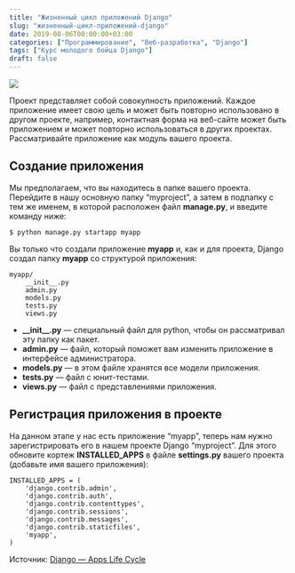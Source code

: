 ```yaml
---
title: "Жизненный цикл приложений Django"
slug: "жизненный-цикл-приложений-django"
date: 2019-08-06T00:00:00+03:00
categories: ["Программирование", "Веб-разработка", "Django"]
tags: ["Курс молодого бойца Django"]
draft: false
---
```


![](/posts/жизненный-цикл-приложений-django/Django05.jpg)

Проект представляет собой совокупность приложений. Каждое приложение имеет свою цель и может быть повторно использовано
в другом проекте, например, контактная форма на веб-сайте может быть приложением и может повторно использоваться в других
проектах. Рассматривайте приложение как модуль вашего проекта.

## Создание приложения

Мы предполагаем, что вы находитесь в папке вашего проекта. Перейдите в нашу основную папку “myproject”, а затем в подпапку
с тем же именем, в которой расположен файл **manage.py**, и введите команду ниже:

```
$ python manage.py startapp myapp
```

Вы только что создали приложение **myapp** и, как и для проекта, Django создал папку **myapp** со структурой приложения:

```
myapp/
    __init__.py
    admin.py
    models.py
    tests.py
    views.py
```

- **\_\_init\_\_.py** — специальный файл для python, чтобы он рассматривал эту папку как пакет.
- **admin.py** — файл, который поможет вам изменить приложение в интерфейсе администратора.
- **models.py** — в этом файле хранятся все модели приложения.
- **tests.py** — файл с юнит-тестами.
- **views.py** — файл с представлениями приложения.

## Регистрация приложения в проекте

На данном этапе у нас есть приложение “myapp”, теперь нам нужно зарегистрировать его в нашем проекте Django “myproject”.
Для этого обновите кортеж **INSTALLED_APPS** в файле **settings.py** вашего проекта (добавьте имя вашего приложения):

```
INSTALLED_APPS = (
    'django.contrib.admin',
    'django.contrib.auth',
    'django.contrib.contenttypes',
    'django.contrib.sessions',
    'django.contrib.messages',
    'django.contrib.staticfiles',
    'myapp',
)
```

Источник: [Django — Apps Life Cycle](https://www.tutorialspoint.com/django/django_apps_life_cycle.htm)

